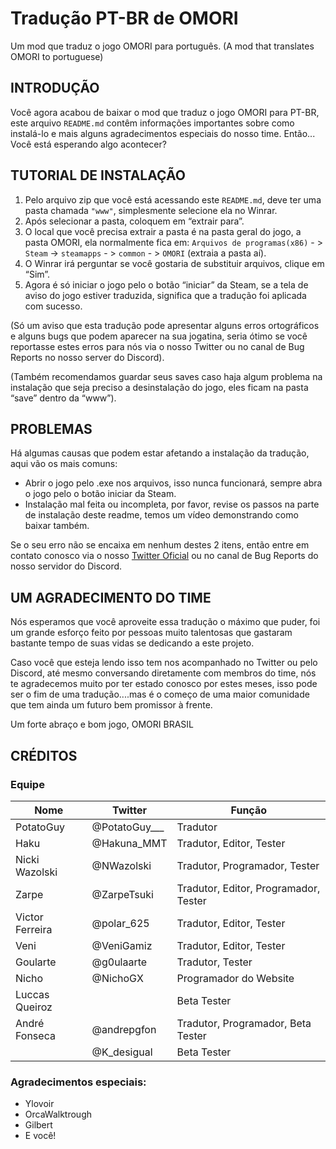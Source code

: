 # Tradução PT-BR de OMORI

Um mod que traduz o jogo OMORI para português. (A mod that translates OMORI to portuguese)

## INTRODUÇÃO

Você agora acabou de baixar o mod que traduz o jogo OMORI para PT-BR, este arquivo `README.md` contêm informações importantes sobre como instalá-lo e mais alguns agradecimentos especiais do nosso time.
Então... Você está esperando algo acontecer?

## TUTORIAL DE INSTALAÇÃO

1. Pelo arquivo zip que você está acessando este `README.md`, deve ter uma pasta chamada `"www"`, simplesmente selecione ela no Winrar.
2. Após selecionar a pasta, coloquem em “extrair para”.
3. O local que você precisa extrair a pasta é na pasta geral do jogo, a pasta OMORI, ela normalmente fica em: `Arquivos de programas(x86)` - > `Steam` -> `steamapps` - > `common` - > `OMORI` (extraia a pasta aí).
4. O Winrar irá perguntar se você gostaria de substituir arquivos, clique em “Sim”.
5.  Agora é só iniciar o jogo pelo o botão “iniciar” da Steam, se a tela de aviso do jogo estiver traduzida, significa que a tradução foi aplicada com sucesso.

(Só um aviso que esta tradução pode apresentar alguns erros ortográficos e alguns bugs que podem aparecer na sua jogatina, seria ótimo se você reportasse estes erros para nós via o nosso Twitter ou no canal de Bug Reports no nosso server do Discord).

(Também recomendamos guardar seus saves caso haja algum problema na instalação que seja preciso a desinstalação do jogo, eles ficam na pasta “save” dentro da “www”).

## PROBLEMAS

Há algumas causas que podem estar afetando a instalação da tradução, aqui vão os mais comuns:

- Abrir o jogo pelo .exe nos arquivos, isso nunca funcionará, sempre abra o jogo pelo o botão iniciar da Steam.
- Instalação mal feita ou incompleta, por favor, revise os passos na parte de instalação deste readme, temos um vídeo demonstrando como baixar também.

Se o seu erro não se encaixa em nenhum destes 2 itens, então entre em contato conosco via o nosso [Twitter Oficial](https://twitter.com/OMORI_BRASIL?s=20) ou no canal de Bug Reports do nosso servidor do Discord.

## UM AGRADECIMENTO DO TIME

Nós esperamos que você aproveite essa tradução o máximo que puder, foi um grande esforço feito por pessoas muito talentosas que gastaram bastante tempo de suas vidas se dedicando a este projeto.

Caso você que esteja lendo isso tem nos acompanhado no Twitter ou pelo Discord, até mesmo conversando diretamente com membros do time, nós te agradecemos muito por ter estado conosco por estes meses, isso pode ser o fim de uma tradução....mas é o começo de uma maior comunidade que tem ainda um futuro bem promissor à frente.

Um forte abraço e bom jogo, OMORI BRASIL

## CRÉDITOS

### Equipe

|Nome|Twitter|Função|
|-|-|-|
|PotatoGuy|@PotatoGuy___|Tradutor|
|Haku|@Hakuna_MMT|  Tradutor,  Editor, Tester|
|Nicki Wazolski|@NWazolski| Tradutor,  Programador, Tester|
|Zarpe|@ZarpeTsuki|  Tradutor,  Editor,  Programador, Tester|
|Victor Ferreira|@polar_625| Tradutor,  Editor, Tester|
|Veni|@VeniGamiz| Tradutor,  Editor, Tester|
|Goularte|@g0ulaarte| Tradutor, Tester|
|Nicho|@NichoGX| Programador do Website|
|Luccas Queiroz|| Beta Tester|
|André Fonseca|@andrepgfon| Tradutor, Programador, Beta Tester|
||@K_desigual| Beta Tester|

### Agradecimentos especiais:

- Ylovoir
- OrcaWalktrough
- Gilbert
- E você!
